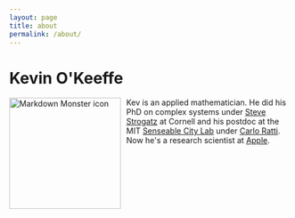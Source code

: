 ```yaml
---
layout: page
title: about
permalink: /about/
---
```


# Kevin O'Keeffe

<img src="/pic.JPG"
     alt="Markdown Monster icon"
     style="float: left; margin-right: 10px;" 
     height="200"
     align = "left"/>

Kev is an applied mathematician. He did his PhD on complex systems under [Steve Strogatz](http://www.stevenstrogatz.com/) at Cornell and his postdoc at the MIT [Senseable City Lab](http://senseable.mit.edu/) under [Carlo Ratti](https://carloratti.com/). Now he's a research scientist at [Apple](https://machinelearning.apple.com/research/).
